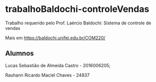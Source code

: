 # trabalhoBaldochi-controleVendas
Trabalho requerido pelo Prof. Laércio Baldochi: Sistema de controle de vendas

Mais em https://baldochi.unifei.edu.br/COM220/

Alumnos
----------------
Lucas Sebastião de Almeida Castro - 2016006205;

Rauhann Ricardo Maciel Chaves - 24837
